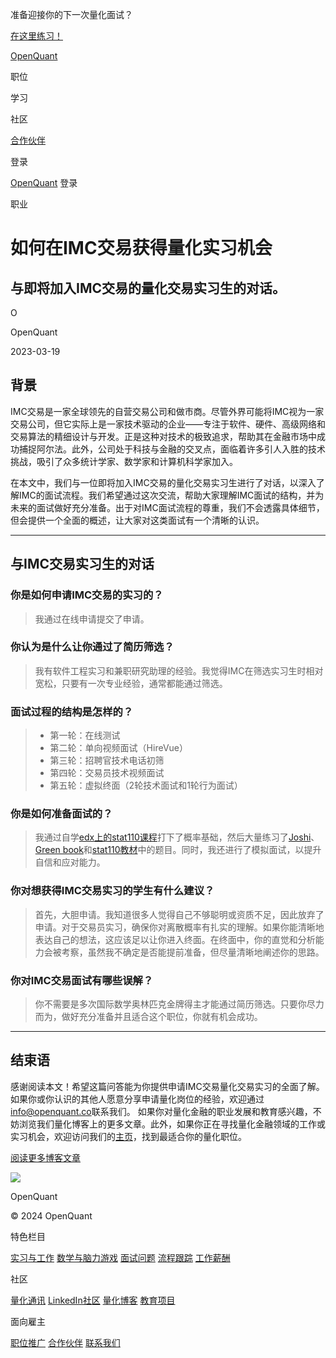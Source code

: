 准备迎接你的下一次量化面试？

[在这里练习！](https://openquant.co/questions)

[OpenQuant](https://openquant.co/)

职位

学习

社区

[合作伙伴](https://openquant.co/partners)

登录

[OpenQuant](https://openquant.co/) 登录

职业

# 如何在IMC交易获得量化实习机会

## 与即将加入IMC交易的量化交易实习生的对话。

O

OpenQuant

2023-03-19

## 背景

IMC交易是一家全球领先的自营交易公司和做市商。尽管外界可能将IMC视为一家交易公司，但它实际上是一家技术驱动的企业——专注于软件、硬件、高级网络和交易算法的精细设计与开发。正是这种对技术的极致追求，帮助其在金融市场中成功捕捉阿尔法。此外，公司处于科技与金融的交叉点，面临着许多引人入胜的技术挑战，吸引了众多统计学家、数学家和计算机科学家加入。

在本文中，我们与一位即将加入IMC交易的量化交易实习生进行了对话，以深入了解IMC的面试流程。我们希望通过这次交流，帮助大家理解IMC面试的结构，并为未来的面试做好充分准备。出于对IMC面试流程的尊重，我们不会透露具体细节，但会提供一个全面的概述，让大家对这类面试有一个清晰的认识。

* * *

## 与IMC交易实习生的对话

### 你是如何申请IMC交易的实习的？

> 我通过在线申请提交了申请。

### 你认为是什么让你通过了简历筛选？

> 我有软件工程实习和兼职研究助理的经验。我觉得IMC在筛选实习生时相对宽松，只要有一次专业经验，通常都能通过筛选。

### 面试过程的结构是怎样的？
> - 第一轮：在线测试
> - 第二轮：单向视频面试（HireVue）
> - 第三轮：招聘官技术电话初筛
> - 第四轮：交易员技术视频面试
> - 第五轮：虚拟终面（2轮技术面试和1轮行为面试）

### 你是如何准备面试的？

> 我通过自学[edx上的stat110课程](https://www.edx.org/course/introduction-to-probability)打下了概率基础，然后大量练习了[Joshi](https://a.co/d/0pFDfq2)、[Green book](https://a.co/d/5Gtwbo2)和[stat110教材](https://drive.google.com/file/d/1VmkAAGOYCTORq1wxSQqy255qLJjTNvBI/view)中的题目。同时，我还进行了模拟面试，以提升自信和应对能力。

### 你对想获得IMC交易实习的学生有什么建议？

> 首先，大胆申请。我知道很多人觉得自己不够聪明或资质不足，因此放弃了申请。对于交易员实习，确保你对离散概率有扎实的理解。如果你能清晰地表达自己的想法，这应该足以让你进入终面。在终面中，你的直觉和分析能力会被考察，虽然我不确定是否能提前准备，但尽量清晰地阐述你的思路。

### 你对IMC交易面试有哪些误解？

> 你不需要是多次国际数学奥林匹克金牌得主才能通过简历筛选。只要你尽力而为，做好充分准备并且适合这个职位，你就有机会成功。

* * *

## 结束语

感谢阅读本文！希望这篇问答能为你提供申请IMC交易量化交易实习的全面了解。如果你或你认识的其他人愿意分享申请量化岗位的经验，欢迎通过[info@openquant.co](mailto:info@openquant.co?subject=Quant%20Interview%20Experience%20at%20?)联系我们。
如果你对量化金融的职业发展和教育感兴趣，不妨浏览我们量化博客上的更多文章。此外，如果你正在寻找量化金融领域的工作或实习机会，欢迎访问我们的[主页](https://openquant.co/)，找到最适合你的量化职位。

[阅读更多博客文章](https://openquant.co/blog)

![](https://openquant.co/favicon.ico)

OpenQuant

© 2024 OpenQuant

特色栏目

[实习与工作](https://openquant.co/) [数学与脑力游戏](https://openquant.co/math-game) [面试问题](https://openquant.co/questions) [流程跟踪](https://openquant.co/process-tracking) [工作薪酬](https://openquant.co/salaries)

社区

[量化通讯](https://openquant.substack.com/) [LinkedIn社区](https://www.linkedin.com/company/open-quant) [量化博客](https://openquant.co/blog) [教育项目](https://openquant.co/education)

面向雇主

[职位推广](https://openquant.co/employers) [合作伙伴](https://openquant.co/employers) [联系我们](mailto:info@openquant.co)

